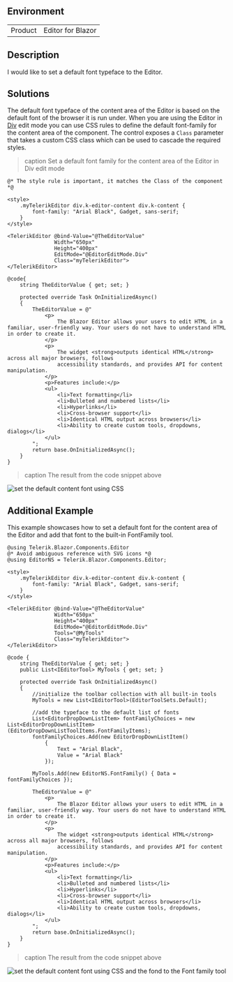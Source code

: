 
## Environment
<table>
<tbody>
<tr>
<td>Product</td>
<td>Editor for Blazor</td>
</tr>
</tbody>
</table>

## Description

I would like to set a default font typeface to the Editor.

## Solutions

The default font typeface of the content area of the Editor is based on the default font of the browser it is run under. When you are using the Editor in [Div](slug:editor-edit-modes-div) edit mode you can use CSS rules to define the default font-family for the content area of the component. The control exposes a `Class` parameter that takes a custom CSS class which can be used to cascade the required styles.

>caption Set a default font family for the content area of the Editor in Div edit mode

````RAZOR
@* The style rule is important, it matches the Class of the component *@

<style>
    .myTelerikEditor div.k-editor-content div.k-content {
        font-family: "Arial Black", Gadget, sans-serif;
    }
</style>

<TelerikEditor @bind-Value="@TheEditorValue"
               Width="650px"
               Height="400px"
               EditMode="@EditorEditMode.Div"
               Class="myTelerikEditor">
</TelerikEditor>

@code{
    string TheEditorValue { get; set; }

    protected override Task OnInitializedAsync()
    {
        TheEditorValue = @"
            <p>
                The Blazor Editor allows your users to edit HTML in a familiar, user-friendly way. Your users do not have to understand HTML in order to create it.
            </p>
            <p>
                The widget <strong>outputs identical HTML</strong> across all major browsers, follows
                accessibility standards, and provides API for content manipulation.
            </p>
            <p>Features include:</p>
            <ul>
                <li>Text formatting</li>
                <li>Bulleted and numbered lists</li>
                <li>Hyperlinks</li>
                <li>Cross-browser support</li>
                <li>Identical HTML output across browsers</li>
                <li>Ability to create custom tools, dropdowns, dialogs</li>
            </ul>
        ";
        return base.OnInitializedAsync();
    }
}
````

>caption The result from the code snippet above

![set the default content font using CSS](images/editor-default-font-family-example.png)

## Additional Example

This example showcases how to set a default font for the content area of the Editor and add that font to the built-in FontFamily tool.

````RAZOR
@using Telerik.Blazor.Components.Editor
@* Avoid ambiguous reference with SVG icons *@
@using EditorNS = Telerik.Blazor.Components.Editor;

<style>
    .myTelerikEditor div.k-editor-content div.k-content {
        font-family: "Arial Black", Gadget, sans-serif;
    }
</style>

<TelerikEditor @bind-Value="@TheEditorValue"
               Width="650px"
               Height="400px"
               EditMode="@EditorEditMode.Div"
               Tools="@MyTools"
               Class="myTelerikEditor">
</TelerikEditor>

@code {
    string TheEditorValue { get; set; }
    public List<IEditorTool> MyTools { get; set; }

    protected override Task OnInitializedAsync()
    {
        //initialize the toolbar collection with all built-in tools
        MyTools = new List<IEditorTool>(EditorToolSets.Default);

        //add the typeface to the default list of fonts
        List<EditorDropDownListItem> fontFamilyChoices = new List<EditorDropDownListItem>(EditorDropDownListToolItems.FontFamilyItems);
        fontFamilyChoices.Add(new EditorDropDownListItem()
            {
                Text = "Arial Black",
                Value = "Arial Black"
            });

        MyTools.Add(new EditorNS.FontFamily() { Data = fontFamilyChoices });

        TheEditorValue = @"
            <p>
                The Blazor Editor allows your users to edit HTML in a familiar, user-friendly way. Your users do not have to understand HTML in order to create it.
            </p>
            <p>
                The widget <strong>outputs identical HTML</strong> across all major browsers, follows
                accessibility standards, and provides API for content manipulation.
            </p>
            <p>Features include:</p>
            <ul>
                <li>Text formatting</li>
                <li>Bulleted and numbered lists</li>
                <li>Hyperlinks</li>
                <li>Cross-browser support</li>
                <li>Identical HTML output across browsers</li>
                <li>Ability to create custom tools, dropdowns, dialogs</li>
            </ul>
        ";
        return base.OnInitializedAsync();
    }
}
````

>caption The result from the code snippet above

![set the default content font using CSS and the fond to the Font family tool](images/editor-default-font-family-additional-example.png)

